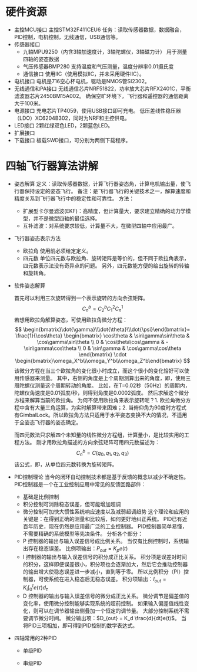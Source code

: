
# 硬件资源

* 主控MCU接口
  主控STM32F411CEU6
  任务：读取传感器数据，数据融合，PID控制，电机控制，无线通信，USB通信等。
* 传感器接口
  * 九轴MPU9250（内含3轴加速度计，3轴陀螺仪，3轴磁力计）
	用于测量四轴的姿态数据
  * 气压传感器BMP280
	支持温度和气压测量，温度分辨率0.01摄氏度
  * 通信接口
	使用IIC（使用模拟IIC，并未采用硬件IIC）。
* 电机接口
  电机是716空心杯电机，驱动是NMOS管SI2302。
* 无线通信和PA接口
  无线通信芯片NRF51822，功率放大芯片RFX2401C，平衡滤波器芯片2450BM15A002。
  确保空旷环境下，飞行器和遥控器的通信距离大于100米。
* 电源接口
  充电芯片TP4059，使用USB接口即可充电。
  低压差线性稳压器（LDO）XC6204B302，同时为NRF和主控供电。
* LED接口
  2颗红绿双色LED，2颗蓝色LED。
* 扩展接口
* 下载接口
  板载SWD接口，可分别为两侧下载程序。

# 四轴飞行器算法讲解
* 姿态解算
  定义：读取传感器数据，计算飞行器姿态角，计算电机输出量，使飞行器保持设定的姿态飞行。
  备注：是飞行器飞行的关键技术之一，解算速度和精度关系到飞行器飞行中的稳定性和可靠性。
  方法：
  * 扩展型卡尔曼滤波(EKF)：高精度，但计算量大，要求建立精确的动力学模型，并不是微型四轴的最佳选择。
  * 互补滤波：对系统要求较低，计算量不大，在微型四轴中应用最广。
  
* 飞行器姿态表示方法
  * 欧拉角
	使用前必须给定定义。
  * 四元数
	单位四元数与欧拉角、旋转矩阵是等价的，但不同于欧拉角表示，四元数表示法没有奇异点的问题。
	另外，四元数能方便的给出旋转的转轴和旋转角。
	
* 软件姿态解算
  
  首先可以利用三次旋转得到一个表示旋转的方向余弦矩阵。
  $$
  C_n^b=C_2^bC_1^2C_n^1
  $$
  若想用欧拉角解算姿态，可使用欧拉角微分方程：
  $$
  \begin{bmatrix}\dot{\gamma}\\\dot{\theta}\\\dot{\psi}\end{bmatrix}=
  \frac{1}{\cos\theta}
  \begin{bmatrix}
  \cos\theta & \sin\gamma\sin\theta & \cos\gamma\sin\theta \\
  0 & \cos\theta\cos\gamma & -\sin\gamma\cos\theta \\
  0 & \sin\gamma & \cos\gamma\cos\theta
  \end{bmatrix}
  \cdot
  \begin{bmatrix}\omega_X^b\\\omega_Y^b\\\omega_Z^b\end{bmatrix}
  $$
  该微分方程在当三个欧拉角的变化很小时成立，而这个很小的变化恰好可以使用传感器来测量。
  其中，右侧的角度是上个周期测算出来的角度，即，使用三周陀螺仪测量这个周期转动的角度。
  比如，在T=0.02秒（50Hz）的周期内，陀螺仪角速度是0.01弧度/秒，则得到角度是0.0002弧度。
  然后求解这个微分方程来解算当前的欧拉角。
  为何不使用欧拉角来表示旋转呢？1. 欧拉角微分方程中含有大量三角运算，为实时解算带来困难；2. 当俯仰角为90度时方程式有GimbalLock。所以欧拉角方法只适用于水平姿态变换不大的情况，不适用于全姿态飞行器的姿态确定。
  
  而四元数法只求解四个未知量的线性微分方程组，计算量小，是比较实用的工程方法。
  刚才用欧拉角描述的方向余弦矩阵可用四元数描述为：
  $$
  C_n^b=C(q_0,q_1,q_2,q_3)
  $$
  该公式，即，从单位四元数转换为旋转矩阵。

* PID控制理论
  当今的闭环自动控制技术都是基于反馈的概念以减少不确定性。
  PID控制器是一个在工业控制应用中常见的反馈回路部件：
  * 基础是比例控制
  * 积分控制可消除稳态误差，但可能增加超调
  * 微分控制可加快大惯性系统响应速度以及减弱超调趋势
  这个理论和应用的关键是：在得到正确的测量和比较后，如何更好地纠正系统。
  PID已有近百年历史，现在仍然是应用最广泛的工业控制器。
  PID控制器简单易懂，不需要精确的系统模型等先决条件。
  分析各个部分：
  * P
	控制器的输出与输入误差信号成比例关系。
	当仅有比例控制时，系统输出存在稳态误差。
	比例项输出：$P_{out} = K_p e(t)$
  * I
	控制器的输出与输入误差信号的积分成正比关系。
	积分项是误差对时间的积分，这样即便误差很小，积分项也会逐渐加大，然后它会推动控制器的输出增大使稳态误差进一步减小，直到等于零。
	所以比例积分（PI）控制器，可使系统在进入稳态后无稳态误差。
	积分项输出：$I_{out} = K_i \int_0^t e(\tau)d_{\tau}$
  * D
	控制器的输出与输入误差信号的微分成正比关系。
	微分调节是偏差值的变化率，使用微分控制能够实现系统的超前控制。
	如果输入偏差值线性变化，则可以在调节器输出侧叠加一个恒定的调节量。
	大部分控制系统不需要调节微分时间。
	微分输出项：$D_{out} = K_d \frac{d}{dt}e(t)$。
  当将PID三项相加，即可得到PID控制的数学表达式。

* 四轴常用的2种PID
  * 单级PID
	
  * 串级PID
